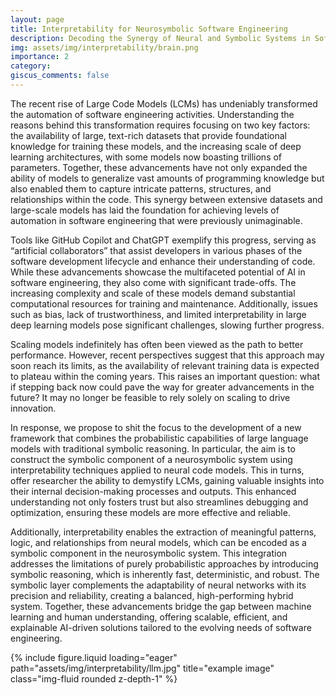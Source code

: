 ```yaml
---
layout: page
title: Interpretability for Neurosymbolic Software Engineering
description: Decoding the Synergy of Neural and Symbolic Systems in Software Engineering
img: assets/img/interpretability/brain.png
importance: 2
category:
giscus_comments: false
---
```


The recent rise of Large Code Models (LCMs) has undeniably transformed the automation of software engineering activities. Understanding the reasons behind this transformation requires focusing on two key factors: the availability of large, text-rich datasets that provide foundational knowledge for training these models, and the increasing scale of deep learning architectures, with some models now boasting trillions of parameters. Together, these advancements have not only expanded the ability of models to generalize vast amounts of programming knowledge but also enabled them to capture intricate patterns, structures, and relationships within the code. This synergy between extensive datasets and large-scale models has laid the foundation for achieving levels of automation in software engineering that were previously unimaginable.

Tools like GitHub Copilot and ChatGPT exemplify this progress, serving as “artificial collaborators” that assist developers in various phases of the software development lifecycle and enhance their understanding of code. While these advancements showcase the multifaceted potential of AI in software engineering, they also come with significant trade-offs. The increasing complexity and scale of these models demand substantial computational resources for training and maintenance. Additionally, issues such as bias, lack of trustworthiness, and limited interpretability in large deep learning models pose significant challenges, slowing further progress.

Scaling models indefinitely has often been viewed as the path to better performance. However, recent perspectives suggest that this approach may soon reach its limits, as the availability of relevant training data is expected to plateau within the coming years. This raises an important question: what if stepping back now could pave the way for greater advancements in the future? It may no longer be feasible to rely solely on scaling to drive innovation.

In response, we propose to shit the focus to the development of a new framework that combines the probabilistic capabilities of large language models with traditional symbolic reasoning. In particular, the aim is to construct the symbolic component of a neurosymbolic system using interpretability techniques applied to neural code models. This in turns, offer researcher the ability to demystify LCMs, gaining valuable insights into their internal decision-making processes and outputs. This enhanced understanding not only fosters trust but also streamlines debugging and optimization, ensuring these models are more effective and reliable.

Additionally, interpretability enables the extraction of meaningful patterns, logic, and relationships from neural models, which can be encoded as a symbolic component in the neurosymbolic system. This integration addresses the limitations of purely probabilistic approaches by introducing symbolic reasoning, which is inherently fast, deterministic, and robust. The symbolic layer complements the adaptability of neural networks with its precision and reliability, creating a balanced, high-performing hybrid system. Together, these advancements bridge the gap between machine learning and human understanding, offering scalable, efficient, and explainable AI-driven solutions tailored to the evolving needs of software engineering.


<div class="row">
    <div class="col-sm mt-9 mt-md-0">
        {% include figure.liquid loading="eager" path="assets/img/interpretability/llm.jpg" title="example image" class="img-fluid rounded z-depth-1" %}
    </div>
</div>
